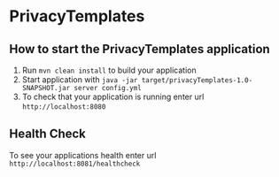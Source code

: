 # PrivacyTemplates

How to start the PrivacyTemplates application
---

1. Run `mvn clean install` to build your application
1. Start application with `java -jar target/privacyTemplates-1.0-SNAPSHOT.jar server config.yml`
1. To check that your application is running enter url `http://localhost:8080`

Health Check
---

To see your applications health enter url `http://localhost:8081/healthcheck`
